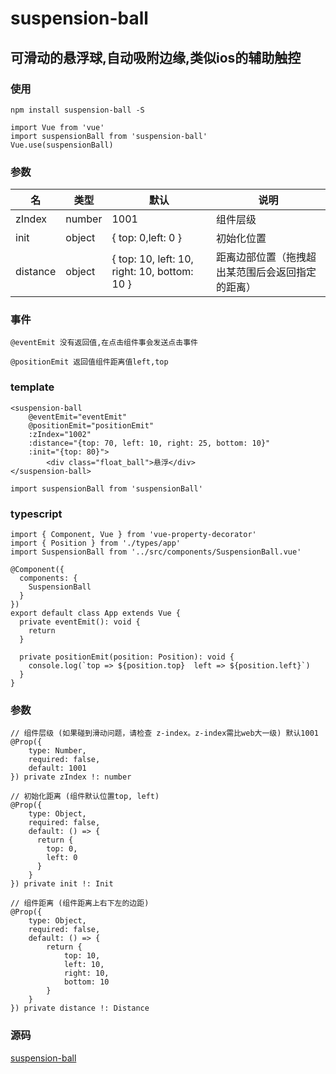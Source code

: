 # suspension-ball

## 可滑动的悬浮球,自动吸附边缘,类似ios的辅助触控

### 使用
```
npm install suspension-ball -S

import Vue from 'vue'
import suspensionBall from 'suspension-ball'
Vue.use(suspensionBall)
```

### 参数
名 | 类型 | 默认 | 说明
-|-|-|-
zIndex | number | 1001 | 组件层级 |
init | object | { top: 0,left: 0 } | 初始化位置 |
distance | object | { top: 10, left: 10, right: 10, bottom: 10 } | 距离边部位置（拖拽超出某范围后会返回指定的距离） |

### 事件
```
@eventEmit 没有返回值,在点击组件事会发送点击事件

@positionEmit 返回值组件距离值left,top
```

### template
```
<suspension-ball 
    @eventEmit="eventEmit" 
    @positionEmit="positionEmit" 
    :zIndex="1002" 
    :distance="{top: 70, left: 10, right: 25, bottom: 10}" 
    :init="{top: 80}">
        <div class="float_ball">悬浮</div>
</suspension-ball>

import suspensionBall from 'suspensionBall'
```

### typescript
```
import { Component, Vue } from 'vue-property-decorator'
import { Position } from './types/app'
import SuspensionBall from '../src/components/SuspensionBall.vue'

@Component({
  components: {
    SuspensionBall
  }
})
export default class App extends Vue {
  private eventEmit(): void {
    return
  }

  private positionEmit(position: Position): void {
    console.log(`top => ${position.top}  left => ${position.left}`)
  }
}
```

### 参数
```
// 组件层级 (如果碰到滑动问题，请检查 z-index。z-index需比web大一级) 默认1001
@Prop({
    type: Number,
    required: false,
    default: 1001
}) private zIndex !: number

// 初始化距离 (组件默认位置top, left)
@Prop({
    type: Object,
    required: false,
    default: () => {
      return {
        top: 0,
        left: 0
      }
    }
}) private init !: Init

// 组件距离 (组件距离上右下左的边距)
@Prop({
    type: Object,
    required: false,
    default: () => {
        return {
            top: 10,
            left: 10,
            right: 10,
            bottom: 10
        }
    }
}) private distance !: Distance
```

### 源码
[suspension-ball](https://gitee.com/ChaoXxxx/suspension-ball)